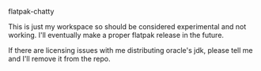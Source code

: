 flatpak-chatty

This is just my workspace so should be considered experimental and not working. I'll eventually make a proper flatpak release in the future. 

If there are licensing issues with me distributing oracle's jdk, please tell me and I'll remove it from the repo.
